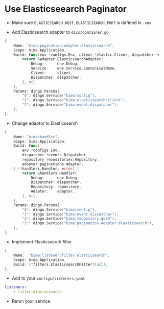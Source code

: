 # Use Elasticseearch Paginator

- Make sure `ELASTICSEARCH_HOST`, `ELASTICSEARCH_PORT` is defined in `.env`

- Add Elasticsearch adapter to `dics/container.go`

```go
{
    Name: "bima:pagination:adapter:elasticsearch",
    Scope: bima.Application,
    Build: func(env *configs.Env, client *elastic.Client, dispatcher *events.Dispatcher) (*adapter.ElasticsearchAdapter, error) {
        return &adapter.ElasticsearchAdapter{
            Debug:      env.Debug,
            Service:    env.Service.ConnonicalName,
            Client:     client,
            Dispatcher: dispatcher,
        }, nil
    },
    Params: dingo.Params{
        "0": dingo.Service("bima:config"),
        "1": dingo.Service("bima:elasticsearch:client"),
        "2": dingo.Service("bima:event:dispatcher"),
    },
},
```

- Change adaptor to Elasticsearch

```go
{
    Name: "bima:handler",
    Scope: bima.Application,
    Build: func(
        env *configs.Env,
        dispatcher *events.Dispatcher,
        repository repositories.Repository,
        adapter paginations.Adapter,
    ) (*handlers.Handler, error) {
        return &handlers.Handler{
            Debug:      env.Debug,
            Dispatcher: dispatcher,
            Repository: repository,
            Adapter:    adapter,
        }, nil
    },
    Params: dingo.Params{
        "0": dingo.Service("bima:config"),
        "1": dingo.Service("bima:event:dispatcher"),
        "2": dingo.Service("bima:repository:gorm"),
        "3": dingo.Service("bima:pagination:adapter:elasticsearch"),
    },
},
```

- Implement Elasticsearch filter

```go
{
    Name:  "bima:listener:filter:elasticsearch",
    Scope: bima.Application,
    Build: (*filters.ElasticsearchFilter)(nil),
},
```

- Add to your `configs/listeners.yaml`

```yaml
listeners:
    - filter:elasticsearch
```

- Rerun your service
